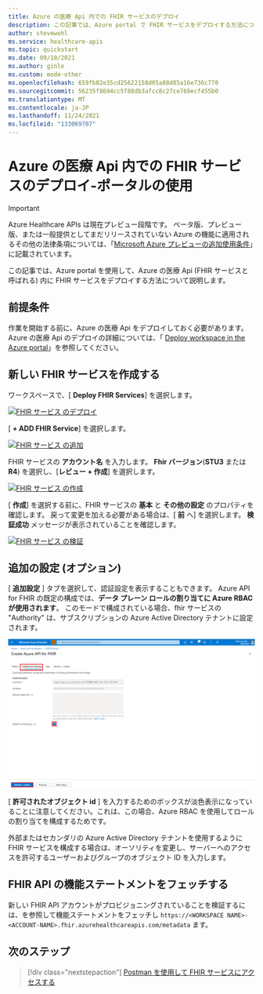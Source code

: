 ```yaml
---
title: Azure の医療 Api 内での FHIR サービスのデプロイ
description: この記事では、Azure portal で FHIR サービスをデプロイする方法について説明します。
author: stevewohl
ms.service: healthcare-apis
ms.topic: quickstart
ms.date: 09/10/2021
ms.author: ginle
ms.custom: mode-other
ms.openlocfilehash: 659fb82e35cd25622158d05a88d85a16e736c770
ms.sourcegitcommit: 56235f8694cc5f88db3afcc8c27ce769ecf455b0
ms.translationtype: MT
ms.contentlocale: ja-JP
ms.lasthandoff: 11/24/2021
ms.locfileid: "133069707"
---
```

# <a name="deploy-a-fhir-service-within-azure-healthcare-apis---using-portal"></a>Azure の医療 Api 内での FHIR サービスのデプロイ-ポータルの使用

> [!IMPORTANT]
> Azure Healthcare APIs は現在プレビュー段階です。 ベータ版、プレビュー版、または一般提供としてまだリリースされていない Azure の機能に適用されるその他の法律条項については、「[Microsoft Azure プレビューの追加使用条件](https://azure.microsoft.com/support/legal/preview-supplemental-terms/)」に記載されています。

この記事では、Azure portal を使用して、Azure の医療 Api (FHIR サービスと呼ばれる) 内に FHIR サービスをデプロイする方法について説明します。

## <a name="prerequisite"></a>前提条件

作業を開始する前に、Azure の医療 Api をデプロイしておく必要があります。 Azure の医療 Api のデプロイの詳細については、「 [Deploy workspace in the Azure portal](../healthcare-apis-quickstart.md)」を参照してください。

## <a name="create-a-new-fhir-service"></a>新しい FHIR サービスを作成する

ワークスペースで、[ **Deploy FHIR Services**] を選択します。

[![FHIR サービス ](media/fhir-service/deploy-fhir-services.png) のデプロイ ](media/fhir-service/deploy-fhir-services.png#lightbox)

[ **+ ADD FHIR Service**] を選択します。

[![FHIR サービス ](media/fhir-service/add-fhir-service.png) の追加 ](media/fhir-service/add-fhir-service.png#lightbox)

FHIR サービスの **アカウント名** を入力します。 **Fhir バージョン**(**STU3** または **R4**) を選択し、[**レビュー + 作成**] を選択します。

[![FHIR サービス ](media/fhir-service/create-fhir-service.png) の作成 ](media/fhir-service/create-fhir-service.png#lightbox)

[ **作成**] を選択する前に、FHIR サービスの **基本** と **その他の設定** のプロパティを確認します。 戻って変更を加える必要がある場合は、[ **前** へ] を選択します。 **検証成功** メッセージが表示されていることを確認します。 

[![FHIR サービス ](media/fhir-service/validation-fhir-service.png) の検証 ](media/fhir-service/validation-fhir-service.png#lightbox)

## <a name="additional-settings-optional"></a>追加の設定 (オプション)

[ **追加設定** ] タブを選択して、認証設定を表示することもできます。 Azure API for FHIR の既定の構成では、**データ プレーン ロールの割り当てに Azure RBAC が使用されます**。 このモードで構成されている場合、fhir サービスの "Authority" は、サブスクリプションの Azure Active Directory テナントに設定されます。

[![追加設定 FHIR サービス ](media/fhir-service/additional-settings-tab.png) ](media/fhir-service/additional-settings-tab.png#lightbox)

[ **許可されたオブジェクト id** ] を入力するためのボックスが淡色表示になっていることに注意してください。これは、この場合、Azure RBAC を使用してロールの割り当てを構成するためです。

外部またはセカンダリの Azure Active Directory テナントを使用するように FHIR サービスを構成する場合は、オーソリティを変更し、サーバーへのアクセスを許可するユーザーおよびグループのオブジェクト ID を入力します。

## <a name="fetch-fhir-api-capability-statement"></a>FHIR API の機能ステートメントをフェッチする

新しい FHIR API アカウントがプロビジョニングされていることを検証するには、を参照して機能ステートメントをフェッチし `https://<WORKSPACE NAME>-<ACCOUNT-NAME>.fhir.azurehealthcareapis.com/metadata` ます。

## <a name="next-steps"></a>次のステップ

>[!div class="nextstepaction"]
>[Postman を使用して FHIR サービスにアクセスする](../use-postman.md)
